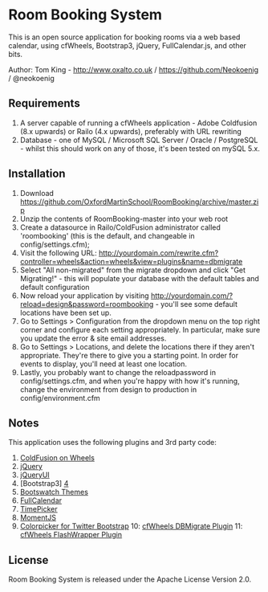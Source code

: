 # Room Booking System

This is an open source application for booking rooms via a web based calendar, using cfWheels, Bootstrap3, jQuery, FullCalendar.js, and other bits.

Author: Tom King - http://www.oxalto.co.uk / https://github.com/Neokoenig / @neokoenig

## Requirements

 1. A server capable of running a cfWheels application -  Adobe Coldfusion (8.x upwards) or Railo (4.x upwards), preferably with URL rewriting
 2. Database - one of MySQL / Microsoft SQL Server / Oracle / PostgreSQL - whilst this should work on any of those, it's been tested on mySQL 5.x.

## Installation

 1. Download https://github.com/OxfordMartinSchool/RoomBooking/archive/master.zip
 2. Unzip the contents of RoomBooking-master into your web root
 3. Create a datasource in Railo/ColdFusion administrator called 'roombooking' (this is the default, and changeable in config/settings.cfm);
 4. Visit the following URL: http://yourdomain.com/rewrite.cfm?controller=wheels&action=wheels&view=plugins&name=dbmigrate 
 5. Select "All non-migrated" from the migrate dropdown and click "Get Migrating!" - this will populate your database with the default tables and default configuration
 6. Now reload your application by visiting http://yourdomain.com/?reload=design&password=roombooking - you'll see some default locations have been set up.
 7. Go to Settings > Configuration from the dropdown menu on the top right corner and configure each setting appropriately. In particular, make sure you update the error & site email addresses.
 8. Go to Settings > Locations, and delete the locations there if they aren't appropriate. They're there to give you a starting point. In order for events to display, you'll need at least one location.
 9. Lastly, you probably want to change the reloadpassword in config/settings.cfm, and when you're happy with how it's running, change the environment from design to production in config/environment.cfm

## Notes
 
 This application uses the following plugins and 3rd party code:

 1. [ColdFusion on Wheels][1]
 2. [jQuery][2]
 3. [jQueryUI][3]
 4. [Bootstrap3] [4]
 5. [Bootswatch Themes][5]
 6. [FullCalendar][6]
 7. [TimePicker][7]
 8. [MomentJS][8]
 9. [Colorpicker for Twitter Bootstrap][9]
 10: [cfWheels DBMigrate Plugin][10]
 11: [cfWheels FlashWrapper Plugin][11]

[1]: http://cfwheels.org/
[2]: http://jquery.com/
[3]: http://jqueryui.com/
[4]: http://getbootstrap.com/
[5]: http://bootswatch.com/
[6]: http://arshaw.com/fullcalendar/
[7]: http://trentrichardson.com/examples/timepicker/
[8]: http://momentjs.com/
[9]: http://mjaalnir.github.io/bootstrap-colorpicker/
[10]: http://cfwheels.org/plugins/listing/28
[11]: https://github.com/gregstallings/cfwheels-flash-wrapper

## License

Room Booking System is released under the Apache License Version 2.0.


 